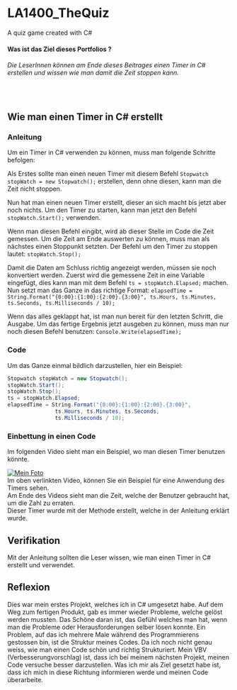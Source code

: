 # LA1400_TheQuiz
A quiz game created with C#

#### Was ist das Ziel dieses Portfolios ?
###### Die LeserInnen können am Ende dieses Beitrages einen Timer in C# erstellen und wissen wie man damit die Zeit stoppen kann. 
<br>

## Wie man einen Timer in C# erstellt

### Anleitung
Um ein Timer in C# verwenden zu können, muss man folgende Schritte befolgen:

Als Erstes sollte man einen neuen Timer mit diesem Befehl ``Stopwatch stopWatch = new Stopwatch();`` erstellen, denn ohne diesen, kann man die Zeit nicht stoppen.

Nun hat man einen neuen Timer erstellt, dieser an sich macht bis jetzt aber noch nichts.
Um den Timer zu starten, kann man jetzt den Befehl ``stopWatch.Start();`` verwenden.

Wenn man diesen Befehl eingibt, wird ab dieser Stelle im Code die Zeit gemessen. Um die Zeit am Ende auswerten zu können, muss man als nächstes einen Stoppunkt setzten.
Der Befehl um den Timer zu stoppen lautet: ``stopWatch.Stop();``

Damit die Daten am Schluss richtig angezeigt werden, müssen sie noch konvertiert werden. 
Zuerst wird die gemessene Zeit in eine Variable eingefügt, dies kann man mit dem Befehl ``ts = stopWatch.Elapsed;`` machen.  
Nun setzt man das Ganze in das richtige Format:
``elapsedTime = String.Format("{0:00}:{1:00}:{2:00}.{3:00}", ts.Hours, ts.Minutes, ts.Seconds, ts.Milliseconds / 10);``

Wenn das alles geklappt hat, ist man nun bereit für den letzten Schritt, die Ausgabe.
Um das fertige Ergebnis jetzt ausgeben zu können, muss man nur noch diesen Befehl benutzen: ``Console.Write(elapsedTime);`` 






### Code
Um das Ganze einmal bildlich darzustellen, hier ein Beispiel:
 ```csharp
 Stopwatch stopWatch = new Stopwatch();
 stopWatch.Start();
 stopWatch.Stop();
 ts = stopWatch.Elapsed;
 elapsedTime = String.Format("{0:00}:{1:00}:{2:00}.{3:00}",
                ts.Hours, ts.Minutes, ts.Seconds,
                ts.Milliseconds / 10);
 ```
 
 ### Einbettung in einen Code
Im folgenden Video sieht man ein Beispiel, wo man diesen Timer benutzen könnte.

[![Mein Foto](http://img.youtube.com/vi/i0y-RBSp8R0/0.jpg)](https://youtu.be/i0y-RBSp8R0)
<br>
Im oben verlinkten Video, können Sie ein Beispiel für eine Anwendung des Timers sehen.
<br>
Am Ende des Videos sieht man die Zeit, welche der Benutzer gebraucht hat, um die Zahl zu erraten. 
<br>
Dieser Timer wurde mit der Methode erstellt, welche in der Anleitung erklärt wurde.


## Verifikation
Mit der Anleitung sollten die Leser wissen, wie man einen Timer in C# erstellt und verwendet.

## Reflexion
Dies war mein erstes Projekt, welches ich in C# umgesetzt habe. Auf dem Weg zum fertigen Produkt, gab es immer wieder Probleme, welche gelöst werden mussten. Das Schöne daran ist, das Gefühl welches man hat, wenn man die Probleme oder Herausforderungen selber lösen konnte. Ein Problem, auf das ich mehrere Male während des Programmierens gestossen bin, ist die Struktur meines Codes. Da ich noch nicht genau weiss, wie man einen Code schön und richtig Strukturiert. Mein VBV (Verbesserungvorschlag) ist, dass ich bei meinem nächsten Projekt, meinen Code versuche besser darzustellen. Was ich mir als Ziel gesetzt habe ist, dass ich mich in diese Richtung informieren werde und meinen Code überarbeite.
